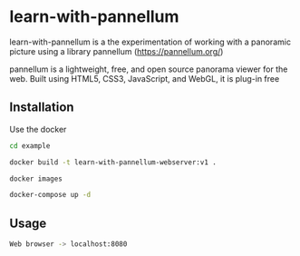 # learn-with-pannellum

learn-with-pannellum is a the experimentation of working with a panoramic picture using a library pannellum (https://pannellum.org/)


pannellum is a lightweight, free, and open source panorama viewer for the web. Built using HTML5, CSS3, JavaScript, and WebGL, it is plug-in free

## Installation

Use the docker

```bash
cd example

docker build -t learn-with-pannellum-webserver:v1 .

docker images

docker-compose up -d
```

## Usage

```bash
Web browser -> localhost:8080
